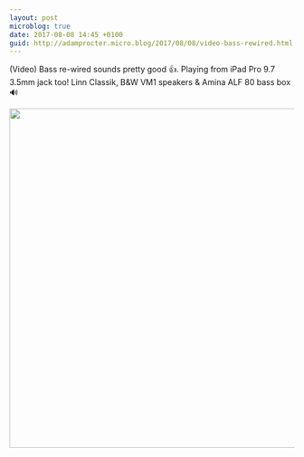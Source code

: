 ```yaml
---
layout: post
microblog: true
date: 2017-08-08 14:45 +0100
guid: http://adamprocter.micro.blog/2017/08/08/video-bass-rewired.html
---
```

(Video) Bass re-wired sounds pretty good 👍. Playing from iPad Pro 9.7 3.5mm jack too! Linn Classik, B&W VM1 speakers & Amina ALF 80 bass box 🔊

<img src="http://discursive.adamprocter.co.uk/uploads/2017/5480857107.jpg" width="600" height="600" />
